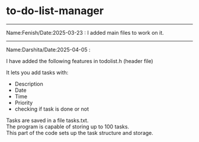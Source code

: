 # to-do-list-manager
---------------------------------------------------------------------------------------------------------------------------------------------------------------------------------

Name:Fenish/Date:2025-03-23 : I added main files to work on it.

---------------------------------------------------------------------------------------------------------------------------------------------------------------------------------

Name:Darshita/Date:2025-04-05 :

I have added the following features in todolist.h (header file) 

It lets you add tasks with:
- Description
- Date 
- Time 
- Priority
- checking if task is done or not

Tasks are saved in a file tasks.txt.  
The program is capable of storing up to 100 tasks.  
This part of the code sets up the task structure and storage.
